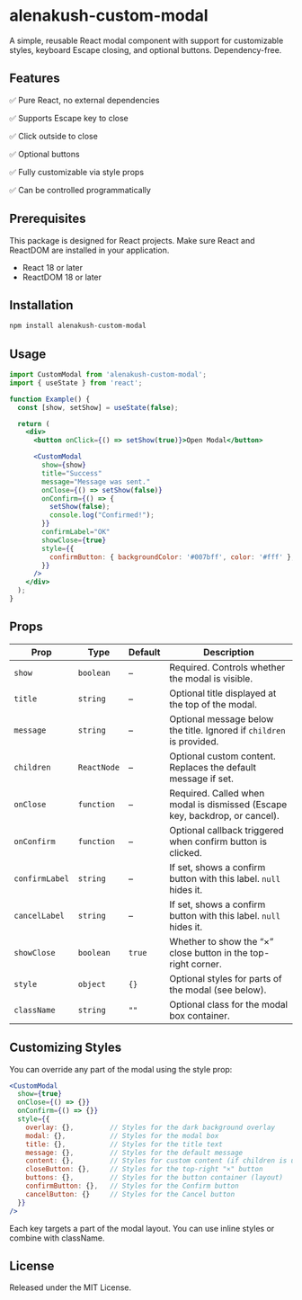# alenakush-custom-modal
A simple, reusable React modal component with support for customizable styles, keyboard Escape closing, and optional buttons. Dependency-free.

## Features
✅ Pure React, no external dependencies

✅ Supports Escape key to close

✅ Click outside to close

✅ Optional buttons

✅ Fully customizable via style props

✅ Can be controlled programmatically

## Prerequisites
This package is designed for React projects. Make sure React and ReactDOM are installed in your application.
- React 18 or later
- ReactDOM 18 or later

## Installation
```bash
npm install alenakush-custom-modal
```

## Usage
```jsx
import CustomModal from 'alenakush-custom-modal';
import { useState } from 'react';

function Example() {
  const [show, setShow] = useState(false);

  return (
    <div>
      <button onClick={() => setShow(true)}>Open Modal</button>

      <CustomModal
        show={show}
        title="Success"
        message="Message was sent."
        onClose={() => setShow(false)}
        onConfirm={() => {
          setShow(false);
          console.log("Confirmed!");
        }}
        confirmLabel="OK"
        showClose={true}
        style={{
          confirmButton: { backgroundColor: '#007bff', color: '#fff' },
        }}
      />
    </div>
  );
}
```
## Props

| Prop         | Type       | Default    | Description                                                                 |
|--------------|------------|------------|-----------------------------------------------------------------------------|
| `show`       | `boolean`  | –          | Required. Controls whether the modal is visible.                           |
| `title`      | `string`   | –          | Optional title displayed at the top of the modal.                          |
| `message`    | `string`   | –          | Optional message below the title. Ignored if `children` is provided.       |
| `children`   | `ReactNode`| –          | Optional custom content. Replaces the default message if set.              |
| `onClose`    | `function` | –          | Required. Called when modal is dismissed (Escape key, backdrop, or cancel).|
| `onConfirm`  | `function` | –          | Optional callback triggered when confirm button is clicked.                |
| `confirmLabel` | `string` | –          | If set, shows a confirm button with this label. `null` hides it.             |
| `cancelLabel` | `string`  | –          | If set, shows a confirm button with this label. `null` hides it.              |
| `showClose`  | `boolean`  | `true`     | Whether to show the “×” close button in the top-right corner.              |
| `style`      | `object`   | `{}`       | Optional styles for parts of the modal (see below).                        |
| `className`  | `string`   | `""`       | Optional class for the modal box container.                                |

## Customizing Styles
You can override any part of the modal using the style prop:

```jsx
<CustomModal
  show={true}
  onClose={() => {}}
  onConfirm={() => {}}
  style={{
    overlay: {},         // Styles for the dark background overlay
    modal: {},           // Styles for the modal box
    title: {},           // Styles for the title text
    message: {},         // Styles for the default message
    content: {},         // Styles for custom content (if children is used)
    closeButton: {},     // Styles for the top-right "×" button
    buttons: {},         // Styles for the button container (layout)
    confirmButton: {},   // Styles for the Confirm button
    cancelButton: {}     // Styles for the Cancel button
  }}
/>
```
Each key targets a part of the modal layout. You can use inline styles or combine with className.

## License
Released under the MIT License.